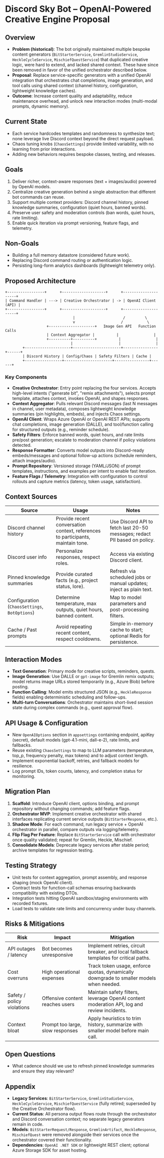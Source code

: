 # Discord Sky Bot – OpenAI-Powered Creative Engine Proposal

## Overview
- **Problem (historical)**: The bot originally maintained multiple bespoke content generators (`BitStarterService`, `GremlinStudioService`, `HeckleCycleService`, `MischiefQuestService`) that duplicated creative logic, were hard to extend, and lacked shared context. These have since been removed in favor of the unified orchestrator described below.
- **Proposal**: Replace service-specific generators with a unified OpenAI integration that orchestrates chat completions, image generation, and tool calls using shared context (channel history, configuration, lightweight knowledge caches).
- **Outcome**: Increase content quality and adaptability, reduce maintenance overhead, and unlock new interaction modes (multi-modal prompts, dynamic memory).

## Current State
- Each service hardcodes templates and randomness to synthesize text; none leverage live Discord context beyond the direct request payload.
- Chaos tuning knobs (`ChaosSettings`) provide limited variability, with no learning from prior interactions.
- Adding new behaviors requires bespoke classes, testing, and releases.

## Goals
1. Deliver richer, context-aware responses (text + images/audio) powered by OpenAI models.
2. Centralize creative generation behind a single abstraction that different bot commands can reuse.
3. Support multiple context providers: Discord channel history, pinned knowledge summaries, configuration (quiet hours, banned words).
4. Preserve user safety and moderation controls (ban words, quiet hours, rate limiting).
5. Enable quick iteration via prompt versioning, feature flags, and telemetry.

## Non-Goals
- Building a full memory datastore (considered future work).
- Replacing Discord command routing or authentication logic.
- Persisting long-form analytics dashboards (lightweight telemetry only).

## Proposed Architecture
```
+-----------------+      +--------------------+      +---------------------+
| Command Handler | ---> | Creative Orchestrator | -> | OpenAI Client (API) |
+-----------------+      +--------------------+      +---------------------+
                               |                      /         \
                               v                     /           \
                   +---------------------+   Image Gen API   Function Calls
                   | Context Aggregator |          |                |
                   +----------+----------+          |                |
                              |                     |                |
        +---------------------+----------------------+----------------+------+
        | Discord History | Config/Chaos | Safety Filters | Cache |
        +-----------------+----------------------+----------------+------+
```

### Key Components
- **Creative Orchestrator**: Entry point replacing the four services. Accepts high-level intents ("generate bit", "remix attachments"), selects prompt template, attaches context, invokes OpenAI, and shapes responses.
- **Context Aggregator**: Pulls relevant Discord messages (last N messages in channel, user metadata), composes lightweight knowledge summaries (pin highlights, embeds), and injects Chaos settings.
- **OpenAI Client**: Wraps Azure OpenAI or OpenAI REST APIs; supports chat completions, image generation (DALLE), and tool/function calling for structured outputs (e.g., reminder schedule).
- **Safety Filters**: Enforce banned words, quiet hours, and rate limits pre/post generation; escalate to moderation channel if policy violations detected.
- **Response Formatter**: Converts model outputs into Discord-ready embeds/messages and optional follow-up actions (schedule reminders, attach images/audio).
- **Prompt Repository**: Versioned storage (YAML/JSON) of prompt templates, instructions, and examples per intent to enable fast iteration.
- **Feature Flags / Telemetry**: Integration with configuration to control rollouts and capture metrics (latency, token usage, satisfaction).

## Context Sources
| Source | Usage | Notes |
| --- | --- | --- |
| Discord channel history | Provide recent conversation context, references to participants, maintain tone. | Use Discord API to fetch last 20-50 messages; redact PII based on policy. |
| Discord user info | Personalize responses, respect roles. | Access via existing Discord client. |
| Pinned knowledge summaries | Provide curated facts (e.g., project status, lore). | Refresh via scheduled jobs or manual updates; inject as plain text. |
| Configuration (`ChaosSettings`, `BotOptions`) | Determine temperature, max outputs, quiet hours, banned content. | Map to model parameters and post-processing filters. |
| Cache / Past prompts | Avoid repeating recent content, respect cooldowns. | Simple in-memory cache to start; optional Redis for persistence. |

## Interaction Modes
- **Text Generation**: Primary mode for creative scripts, reminders, quests.
- **Image Generation**: Use DALLE or `gpt-image` for Gremlin remix outputs; model returns image URLs stored temporarily (e.g., Azure Blob) before posting.
- **Function Calling**: Model emits structured JSON (e.g., `HeckleResponse` fields) enabling deterministic scheduling and follow-ups.
- **Multi-turn Conversations**: Orchestrator maintains short-lived session state during complex commands (e.g., quest approval flow).

## API Usage & Configuration
- New `OpenAIOptions` section in `appsettings` containing endpoint, apiKey (secret), default models (gpt-4.1-mini, dall-e-2), rate limits, and fallbacks.
- Reuse existing `ChaosSettings` to map to LLM parameters (temperature, top_p, frequency penalty, max tokens) and to adjust context length.
- Implement exponential backoff, retries, and fallback models for resilience.
- Log prompt IDs, token counts, latency, and completion status for monitoring.

## Migration Plan
1. **Scaffold**: Introduce OpenAI client, options binding, and prompt repository without changing commands; add feature flags.
2. **Orchestrator MVP**: Implement creative orchestrator with shared interfaces replicating current service outputs (`BitStarterResponse`, etc.).
3. **Shadow Mode**: For each command, run legacy service + OpenAI orchestrator in parallel, compare outputs via logging/telemetry.
4. **Flip Flag Per Feature**: Replace `BitStarterService` call with orchestrator once quality validated; repeat for Gremlin, Heckle, Mischief.
5. **Consolidate Models**: Deprecate legacy services after stable period; archive templates for regression testing.

## Testing Strategy
- Unit tests for context aggregation, prompt assembly, and response shaping (mock OpenAI client).
- Contract tests for function-call schemas ensuring backwards compatibility with existing DTOs.
- Integration tests hitting OpenAI sandbox/staging environments with recorded fixtures.
- Load tests to validate rate limits and concurrency under busy channels.

## Risks & Mitigations
| Risk | Impact | Mitigation |
| --- | --- | --- |
| API outages / latency | Bot becomes unresponsive | Implement retries, circuit breaker, and local fallback templates for critical paths. |
| Cost overruns | High operational expenses | Track token usage, enforce quotas, dynamically downgrade to smaller models when needed. |
| Safety / policy violations | Offensive content reaches users | Maintain safety filters, leverage OpenAI content moderation API, log and review incidents. |
| Context bloat | Prompt too large, slow responses | Apply heuristics to trim history, summarize with smaller model before main call. |

## Open Questions
- What cadence should we use to refresh pinned knowledge summaries and ensure they stay relevant?

## Appendix
- **Legacy Services**: `BitStarterService`, `GremlinStudioService`, `HeckleCycleService`, `MischiefQuestService` (fully retired; superseded by the Creative Orchestrator flow).
- **Current Status**: All persona output flows route through the orchestrator and Discord conversation context; no separate legacy generators remain in code.
- **Models**: `BitStarterRequest/Response`, `GremlinArtifact`, `HeckleResponse`, `MischiefQuest` were removed alongside their services once the orchestrator covered their functionality.
- **Dependencies**: `OpenAI .NET SDK` or lightweight REST client; optional Azure Storage SDK for asset hosting.
